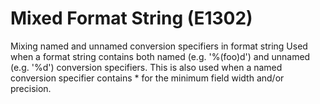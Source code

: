 # Mixed Format String (E1302)

Mixing named and unnamed conversion specifiers in format string Used
when a format string contains both named (e.g. '%(foo)d') and unnamed
(e.g. '%d') conversion specifiers. This is also used when a named
conversion specifier contains \* for the minimum field width and/or
precision.
